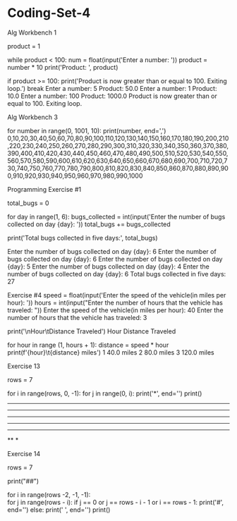 # Coding-Set-4
Alg Workbench 1

product = 1

while product < 100:
  num = float(input('Enter a number: '))
  product = number * 10
  print('Product: ', product)

 if product >= 100:
    print('Product is now greater than or equal to 100. Exiting loop.')
    break
Enter a number: 5
Product:  50.0
Enter a number: 1
Product:  10.0
Enter a number: 100
Product:  1000.0
Product is now greater than or equal to 100. Exiting loop.

Alg Workbench 3

for number in range(0, 1001, 10):
  print(number, end=',')
0,10,20,30,40,50,60,70,80,90,100,110,120,130,140,150,160,170,180,190,200,210,220,230,240,250,260,270,280,290,300,310,320,330,340,350,360,370,380,390,400,410,420,430,440,450,460,470,480,490,500,510,520,530,540,550,560,570,580,590,600,610,620,630,640,650,660,670,680,690,700,710,720,730,740,750,760,770,780,790,800,810,820,830,840,850,860,870,880,890,900,910,920,930,940,950,960,970,980,990,1000

Programming Exercise #1

total_bugs = 0

for day in range(1,  6):
    bugs_collected = int(input('Enter the number of bugs collected on day {day}: '))
    total_bugs += bugs_collected

print('Total bugs collected in five days:', total_bugs)

Enter the number of bugs collected on day {day}: 6
Enter the number of bugs collected on day {day}: 6
Enter the number of bugs collected on day {day}: 5
Enter the number of bugs collected on day {day}: 4
Enter the number of bugs collected on day {day}: 6
Total bugs collected in five days: 27

Exercise #4
speed = float(input('Enter the speed of the vehicle(in miles per hour): '))
hours = int(input("Enter the number of hours that the vehicle has traveled: "))
Enter the speed of the vehicle(in miles per hour): 40
Enter the number of hours that the vehicle has traveled: 3

print('\nHour\tDistance Traveled')
Hour	Distance Traveled

for hour in range (1, hours + 1): 
    distance = speed * hour
    print(f'{hour}\t{distance} miles')
1	40.0 miles
2	80.0 miles
3	120.0 miles

Exercise 13 

rows = 7

for i in range(rows, 0, -1): 
    for j in range(0, i):
        print('*', end='')
    print()
*******
******
*****
****
***
**
*

Exercise 14

rows = 7 

print("##")

for i in range(rows -2, -1, -1):  
    for j in range(rows - i):
        if j == 0 or j == rows - i - 1 or i == rows - 1:
            print('#', end='')
        else:
            print(' ', end='')
    print()

##
##
# #
#  #
#   #
#    #
#     #
    
